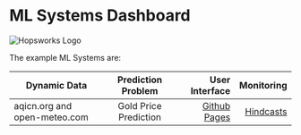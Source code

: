 # ML Systems Dashboard

![Hopsworks Logo](/titanic/assets/img/logo.png)

The example ML Systems are:

| Dynamic Data  | Prediction Problem | User Interface  |  Monitoring |
| ------------- |:-------------:| ------------:| ------------:|
| aqicn.org and open-meteo.com | Gold Price Prediction | [Github Pages](./goldPrice) | [Hindcasts](./goldPrice) |
